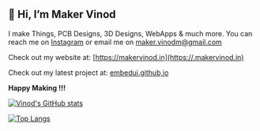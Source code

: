 ## 👋 Hi, I’m Maker Vinod
I make Things, PCB Designs, 3D Designs, WebApps & much more.
You can reach me on [Instagram](instagram.com/maker.vinod) or email me on maker.vinodm@gmail.com

Check out my website at: [https://makervinod.in](https://.makervinod.in)

Check out my latest project at: [embedui.github,io](https://embedui.github.io)


**Happy Making !!!**

[![Vinod's GitHub stats](https://github-readme-stats.vercel.app/api?username=makervinod)](https://github.com/makervinod/github-readme-stats)

[![Top Langs](https://github-readme-stats.vercel.app/api/top-langs/?username=makervinod)](https://github.com/makervinod/github-readme-stats)


<!---
makervinod/makervinod is a ✨ special ✨ repository because its `README.md` (this file) appears on your GitHub profile.
You can click the Preview link to take a look at your changes.
--->
